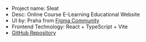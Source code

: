 - Project name: Sleat
- Desc: Online Course E-Learning Educational Website
- UI by: Praha from [Figma Community](https://www.figma.com/@praha)
- Frontend Technology: React + TypeScript + Vite
- [GitHub Repository](https://github.com/JosephOluOlofinte/sleat.git) 

